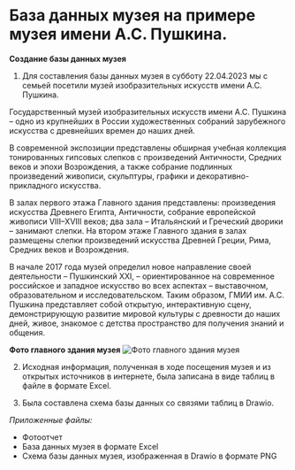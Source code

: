 # База данных музея на примере музея имени А.С. Пушкина.

**Создание базы данных музея**

1. Для составления базы данных музея в субботу 22.04.2023 мы с семьей посетили музей изобразительных искусств имени А.С. Пушкина.

Государственный музей изобразительных искусств имени А.С. Пушкина – одно из крупнейших в России художественных собраний зарубежного искусства с древнейших времен до наших дней.

В современной экспозиции представлены обширная учебная коллекция тонированных гипсовых слепков с произведений Античности, Средних веков и эпохи Возрождения, а также собрание подлинных произведений живописи, скульптуры, графики и декоративно-прикладного искусства.

В залах первого этажа Главного здания представлены: произведения искусства Древнего Египта, Античности, собрание европейской живописи VIII–XVIII веков; два зала – Итальянский и Греческий дворики – занимают слепки. На втором этаже Главного здания в залах размещены слепки произведений искусства Древней Греции, Рима, Средних веков и Возрождения.

В начале 2017 года музей определил новое направление своей деятельности – Пушкинский XXI, – ориентированное на современное российское и западное искусство во всех аспектах – выставочном, образовательном и исследовательском. Таким образом, ГМИИ им. А.С. Пушкина представляет собой открытую, интерактивную сцену, демонстрирующую развитие мировой культуры с древности до наших дней, живое, знакомое с детства пространство для получения знаний и общения.

**Фото главного здания музея**
![Фото главного здания музея](https://sun9-21.userapi.com/impg/GcDEqtANoca64-lT49WTWaUvutuTplZhFRcUug/cXHaAw9zMxk.jpg?size=1620x2160&quality=95&sign=abcefe4469c0ad288a5d272903d0bdc9&type=album)

2. Исходная информация, полученная в ходе посещения музея и из открытых источников в интернете, была записана в виде таблиц в файле в формате Excel.

3. Была составлена схема базы данных со связями таблиц в Drawio.

*Приложенные файлы:*
 - Фотоотчет 
 - База данных музея в формате Excel
 - Схема базы данных музея, изображенная в Drawio в формате PNG